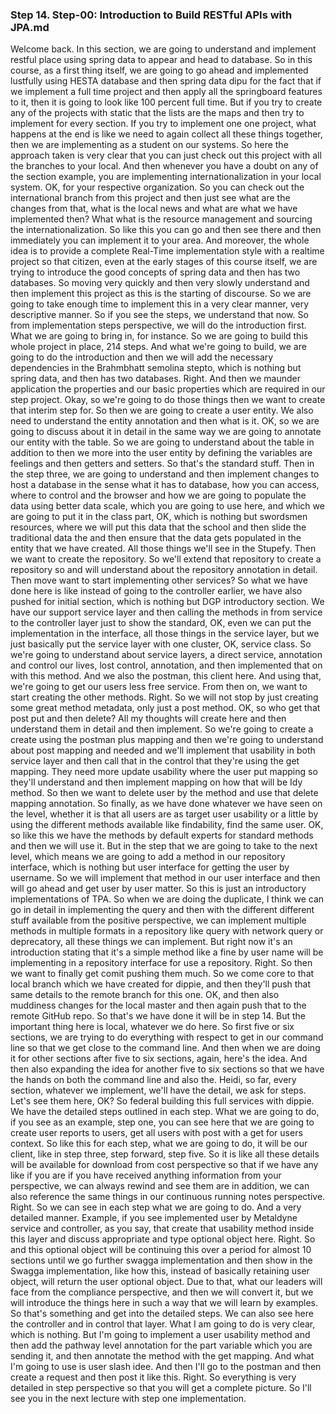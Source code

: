 ### Step 14. Step-00: Introduction to Build RESTful APIs with JPA.md
Welcome back.  In this section, we are going to understand and implement restful place using spring data to appear  and head to database.  So in this course, as a first thing itself, we are going to go ahead and implemented lustfully using  HESTA database and then spring data dipu for the fact that if we implement a full time project and then  apply all the springboard features to it, then it is going to look like 100 percent full time.  But if you try to create any of the projects with static that the lists are the maps and then try to  implement for every section.  If you try to implement one one project, what happens at the end is like we need to again collect all  these things together, then we are implementing as a student on our systems.  So here the approach taken is very clear that you can just check out this project with all the branches  to your local.  And then whenever you have a doubt on any of the section example, you are implementing internationalization  in your local system.  OK, for your respective organization.  So you can check out the international branch from this project and then just see what are the changes  from that, what is the local news and what are what we have implemented then?  What what is the resource management and sourcing the internationalization.  So like this you can go and then see there and then immediately you can implement it to your area.  And moreover, the whole idea is to provide a complete Real-Time implementation style with a realtime  project so that citizen, even at the early stages of this course itself, we are trying to introduce  the good concepts of spring data and then has two databases.  So moving very quickly and then very slowly understand and then implement this project as this is the  starting of discourse.  So we are going to take enough time to implement this in a very clear manner, very descriptive manner.  So if you see the steps, we understand that now.  So from implementation steps perspective, we will do the introduction first.  What we are going to bring in, for instance.  So we are going to build this whole project in place, 214 steps.  And what we're going to build, we are going to do the introduction and then we will add the necessary  dependencies in the Brahmbhatt semolina stepto, which is nothing but spring data, and then has two  databases.  Right.  And then we maunder application the properties and our basic properties which are required in our step  project.  Okay, so we're going to do those things then we want to create that interim step for.  So then we are going to create a user entity.  We also need to understand the entity annotation and then what is it.  OK, so we are going to discuss about it in detail in the same way we are going to annotate our entity  with the table.  So we are going to understand about the table in addition to then we more into the user entity by defining  the variables are feelings and then getters and setters.  So that's the standard stuff.  Then in the step three, we are going to understand and then implement changes to host a database in  the sense what it has to database, how you can access, where to control and the browser and how we  are going to populate the data using better data scale, which you are going to use here, and which  we are going to put it in the class part, OK, which is nothing but swordsmen resources, where we  will put this data that the school and then slide the traditional data the and then ensure that the  data gets populated in the entity that we have created.  All those things we'll see in the Stupefy.  Then we want to create the repository.  So we'll extend that repository to create a repository so and will understand about the repository annotation  in detail.  Then move want to start implementing other services?  So what we have done here is like instead of going to the controller earlier, we have also pushed for  initial section, which is nothing but DGP introductory section.  We have our support service layer and then calling the methods in from service to the controller layer  just to show the standard, OK, even we can put the implementation in the interface, all those things  in the service layer, but we just basically put the service layer with one cluster, OK, service class.  So we're going to understand about service layers, a direct service, annotation and control our lives,  lost control, annotation, and then implemented that on with this method.  And we also the postman, this client here.  And using that, we're going to get our users less free service.  From then on, we want to start creating the other methods.  Right.  So we will not stop by just creating some great method metadata, only just a post method.  OK, so who get that post put and then delete?  All my thoughts will create here and then understand them in detail and then implement.  So we're going to create a create using the postman plus mapping and then we're going to understand  about post mapping and needed and we'll implement that usability in both service layer and then call  that in the control that they're using the get mapping.  They need more update usability where the user put mapping so they'll understand and then implement  mapping on how that will be Idy method.  So then we want to delete user by the method and use that delete mapping annotation.  So finally, as we have done whatever we have seen on the level, whether it is that all users are as  target user usability or a little by using the different methods available like findability, find the  same user.  OK, so like this we have the methods by default experts for standard methods and then we will use it.  But in the step that we are going to take to the next level, which means we are going to add a method  in our repository interface, which is nothing but user interface for getting the user by username.  So we will implement that method in our user interface and then will go ahead and get user by user matter.  So this is just an introductory implementations of TPA.  So when we are doing the duplicate, I think we can go in detail in implementing the query and then  with the different different stuff available from the positive perspective, we can implement multiple  methods in multiple formats in a repository like query with network query or deprecatory, all these  things we can implement.  But right now it's an introduction stating that it's a simple method like a fine by user name will be  implementing in a repository interface for use a repository.  Right.  So then we want to finally get comit pushing them much.  So we come core to that local branch which we have created for dippie, and then they'll push that same  details to the remote branch for this one.  OK, and then also muddiness changes for the local master and then again push that to the remote GitHub  repo.  So that's we have done it will be in step 14.  But the important thing here is local, whatever we do here.  So first five or six sections, we are trying to do everything with respect to get in our command line  so that we get close to the command line.  And then when we are doing it for other sections after five to six sections, again, here's the idea.  And then also expanding the idea for another five to six sections so that we have the hands on both  the command line and also the.  Heidi, so far, every section, whatever we implement, we'll have the detail, we ask for steps.  Let's see them here, OK?  So federal building this full services with dippie.  We have the detailed steps outlined in each step.  What we are going to do, if you see as an example, step one, you can see here that we are going to  create user reports to users, get all users with post with a get for users context.  So like this for each step, what we are going to do, it will be our client, like in step three,  step forward, step five.  So it is like all these details will be available for download from cost perspective so that if we have  any like if you are if you have received anything information from your perspective, we can always  rewind and see them are in addition, we can also reference the same things in our continuous running  notes perspective.  Right.  So we can see in each step what we are going to do.  And a very detailed manner.  Example, if you see implemented user by Metaldyne service and controller, as you say, that create  that usability method inside this layer and discuss appropriate and type optional object here.  Right.  So and this optional object will be continuing this over a period for almost 10 sections until we go  further swagga implementation and then show in the Swagga implementation, like how this, instead of  basically retaining user object, will return the user optional object.  Due to that, what our leaders will face from the compliance perspective, and then we will convert  it, but we will introduce the things here in such a way that we will learn by examples.  So that's something and get into the detailed steps.  We can also see here the controller and in control that layer.  What I am going to do is very clear, which is nothing.  But I'm going to implement a user usability method and then add the pathway level annotation for the  part variable which you are sending it, and then annotate the method with the get mapping.  And what I'm going to use is user slash idee.  And then I'll go to the postman and then create a request and then post it like this.  Right.  So everything is very detailed in step perspective so that you will get a complete picture.  So I'll see you in the next lecture with step one implementation.  